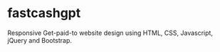 # fastcashgpt
Responsive Get-paid-to website design using HTML, CSS, Javascript, jQuery and Bootstrap.
